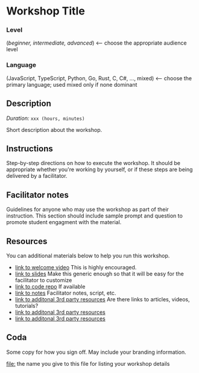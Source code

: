 # Workshop Title

### Level
(*beginner,* *intermediate,* *advanced*)  <-- choose the appropriate audience level

### Language
(JavaScript, TypeScript, Python, Go, Rust, C, C#, ..., mixed) <-- choose the primary language; used mixed only if none dominant

## Description
*Duration:* `xxx (hours, minutes)`

Short description about the workshop.

## Instructions
Step-by-step directions on how to execute the workshop. It should be appropriate whether you're working by yourself, or if these steps are being delivered by a facilitator. 

## Facilitator notes
Guidelines for anyone who may use the workshop as part of their instruction. This section should include sample prompt and question to promote student engagment with the material.

## Resources
You can additional materials below to help you run this workshop.

  * [link to welcome video](Workshop_template.md) This is highly encouraged.
  * [link to slides](Workshop_template.md) Make this generic enough so that it will be easy for the facilitator to customize
  * [link to code repo](Workshop_template.md) If available
  * [link to notes](Workshop_template.md) Facilitator notes, script, etc.
  * [link to additonal 3rd party resources](Workshop_template.md) Are there links to articles, videos, tutorials?
  * [link to additonal 3rd party resources](Workshop_template.md) 
  * [link to additonal 3rd party resources](Workshop_template.md)

## Coda
Some copy for how you sign off. May include your branding information.

[file:](Workshop_template.md) the name you give to this file for listing your workshop details

  
